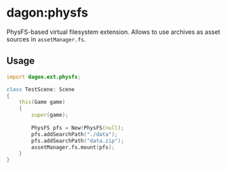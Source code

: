 # dagon:physfs

PhysFS-based virtual filesystem extension. Allows to use archives as asset sources in `assetManager.fs`.

## Usage

```d
import dagon.ext.physfs;

class TestScene: Scene
{
    this(Game game)
    {
        super(game);
        
        PhysFS pfs = New!PhysFS(null);
        pfs.addSearchPath("./data");
        pfs.addSearchPath("data.zip");
        assetManager.fs.mount(pfs);
    }
}
```
